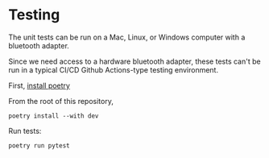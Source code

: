 # Testing

The unit tests can be run on a Mac, Linux, or Windows computer with a bluetooth adapter.

Since we need access to a hardware bluetooth adapter, these tests can't be run in a typical CI/CD Github Actions-type testing environment.

First, [install poetry](https://python-poetry.org/)

From the root of this repository,

```
poetry install --with dev
```

Run tests:
```
poetry run pytest
```
